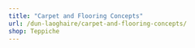 ```yaml
---
title: "Carpet and Flooring Concepts"
url: /dun-laoghaire/carpet-and-flooring-concepts/
shop: Teppiche
---
```

